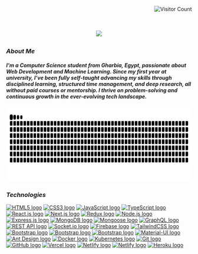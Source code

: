 <p align="right">
    <img src="https://komarev.com/ghpvc/?username=lil-de7k&label=Visitors&color=8A2BE2&style=flat" alt="Visitor Count">
</p>

<h1 align="center">
  <img src="https://readme-typing-svg.herokuapp.com/?font=Righteous&size=35&center=true&vCenter=true&width=500&height=70&duration=3000&lines=MERN+Stack+Developer;Front-end+Developer+|+React.js;+Back-end+Developer+|+Node.js;" />
</h1>
<h3 align="left"><em>About Me</em></h3>
<h5 align="left">I'm a Computer Science student from Gharbia, Egypt, passionate about Web Development and Machine Learning. Since my first year at university, I’ve been fully self-taught advancing my skills through disciplined learning, structured time management, and deep research, all without paid courses or mentorship. I thrive on problem-solving and continuous growth in the ever-evolving tech landscape.</h5>

<div align="center">

<img src="https://raw.githubusercontent.com/lil-de7k/lil-de7k/output/snake.svg" alt="Snake animation" width="1200" height="200" />
  
  <h3 align="left"><em>Technologies</em></h3>
<div align="left">
<a href="#"><img src="https://img.shields.io/static/v1?message=HTML5&logo=html5&label=&color=E34F26&logoColor=white&labelColor=&style=for-the-badge" height="23" alt="HTML5 logo" /></a>
<a href="#"><img src="https://img.shields.io/static/v1?message=CSS3&logo=css3&label=&color=1572B6&logoColor=white&labelColor=&style=for-the-badge" height="23" alt="CSS3 logo" /></a>
<a href="#"><img src="https://img.shields.io/static/v1?message=JavaScript&logo=javascript&label=&color=F7DF1E&logoColor=black&labelColor=&style=for-the-badge" height="23" alt="JavaScript logo" /></a>
<a href="#"><img src="https://img.shields.io/static/v1?message=TypeScript&logo=typescript&label=&color=3178C6&logoColor=white&labelColor=&style=for-the-badge" height="23" alt="TypeScript logo" /></a>
<a href="#"><img src="https://img.shields.io/static/v1?message=React.js&logo=react&label=&color=61DAFB&logoColor=black&labelColor=&style=for-the-badge" height="23" alt="React.js logo" /></a>
<a href="#"><img src="https://img.shields.io/static/v1?message=Next.js&logo=nextdotjs&label=&color=000000&logoColor=white&labelColor=&style=for-the-badge" height="23" alt="Next.js logo" /></a>
<a href="#"><img src="https://img.shields.io/static/v1?message=Redux&logo=redux&label=&color=764ABC&logoColor=white&labelColor=&style=for-the-badge" height="23" alt="Redux logo" /></a>
<a href="#"><img src="https://img.shields.io/static/v1?message=Node.js&logo=node.js&label=&color=339933&logoColor=white&labelColor=&style=for-the-badge" height="23" alt="Node.js logo" /></a>
<a href="#"><img src="https://img.shields.io/static/v1?message=Express.js&logo=express&label=&color=000000&logoColor=white&labelColor=&style=for-the-badge" height="23" alt="Express.js logo" /></a>
<a href="#"><img src="https://img.shields.io/static/v1?message=MongoDB&logo=mongodb&label=&color=47A248&logoColor=white&labelColor=&style=for-the-badge" height="23" alt="MongoDB logo" /></a>
<a href="#"><img src="https://img.shields.io/static/v1?message=Mongoose&logo=mongodb&label=&color=880000&logoColor=white&labelColor=&style=for-the-badge" height="23" alt="Mongoose logo" /></a>
<a href="#"><img src="https://img.shields.io/static/v1?message=GraphQL&logo=graphql&label=&color=E10098&logoColor=white&labelColor=&style=for-the-badge" height="23" alt="GraphQL logo" /></a>
<a href="#"><img src="https://img.shields.io/static/v1?message=REST API&logo=postman&label=&color=FF6C37&logoColor=white&labelColor=&style=for-the-badge" height="23" alt="REST API logo" /></a>
<a href="#"><img src="https://img.shields.io/static/v1?message=Socket.io&logo=socket.io&label=&color=010101&logoColor=white&labelColor=&style=for-the-badge" height="23" alt="Socket.io logo" /></a>
<a href="#"><img src="https://img.shields.io/static/v1?message=Firebase&logo=firebase&label=&color=FFCA28&logoColor=black&labelColor=&style=for-the-badge" height="23" alt="Firebase logo" /></a>
<a href="#"><img src="https://img.shields.io/static/v1?message=TailwindCSS&logo=tailwindcss&label=&color=06B6D4&logoColor=white&labelColor=&style=for-the-badge" height="23" alt="TailwindCSS logo" /></a>
<a href="#"><img src="https://img.shields.io/static/v1?message=Bootstrap&logo=bootstrap&label=&color=7952B3&logoColor=white&labelColor=&style=for-the-badge" height="23" alt="Bootstrap logo" /></a>
<a href="#"><img src="https://img.shields.io/static/v1?message=React+Bootstrap&logo=react-bootstrap&label=&color=411f8a&logoColor=white&labelColor=&style=for-the-badge" height="23" alt="Bootstrap logo" /></a>
<a href="#"><img src="https://img.shields.io/static/v1?message=JQuery&logo=jquery&label=&color=08359b&logoColor=white&labelColor=&style=for-the-badge" height="23" alt="Bootstrap logo" /></a>
<a href="#"><img src="https://img.shields.io/static/v1?message=Material-UI&logo=mui&label=&color=007FFF&logoColor=white&labelColor=&style=for-the-badge" height="23" alt="Material-UI logo" /></a>
<a href="#"><img src="https://img.shields.io/static/v1?message=Ant Design&logo=antdesign&label=&color=0170FE&logoColor=white&labelColor=&style=for-the-badge" height="23" alt="Ant Design logo" /></a>
<a href="#"><img src="https://img.shields.io/static/v1?message=Docker&logo=docker&label=&color=2496ED&logoColor=white&labelColor=&style=for-the-badge" height="23" alt="Docker logo" /></a>
<a href="#"><img src="https://img.shields.io/static/v1?message=Kubernetes&logo=kubernetes&label=&color=326CE5&logoColor=white&labelColor=&style=for-the-badge" height="23" alt="Kubernetes logo" /></a>
<a href="#"><img src="https://img.shields.io/static/v1?message=Git&logo=git&label=&color=F05032&logoColor=white&labelColor=&style=for-the-badge" height="23" alt="Git logo" /></a>
<a href="#"><img src="https://img.shields.io/static/v1?message=GitHub&logo=github&label=&color=181717&logoColor=white&labelColor=&style=for-the-badge" height="23" alt="GitHub logo" /></a>
<a href="#"><img src="https://img.shields.io/static/v1?message=Vercel&logo=vercel&label=&color=000000&logoColor=white&labelColor=&style=for-the-badge" height="23" alt="Vercel logo" /></a>
<a href="#"><img src="https://img.shields.io/static/v1?message=Netlify&logo=netlify&label=&color=00C7B7&logoColor=white&labelColor=&style=for-the-badge" height="23" alt="Netlify logo" /></a>
<a href="#"><img src="https://img.shields.io/static/v1?message=Jest&logo=jest&label=&color=7411cb&logoColor=white&labelColor=&style=for-the-badge" height="23" alt="Netlify logo" /></a>
<a href="#"><img src="https://img.shields.io/static/v1?message=Heroku&logo=heroku&label=&color=430098&logoColor=white&labelColor=&style=for-the-badge" height="23" alt="Heroku logo" /></a>
</div>
